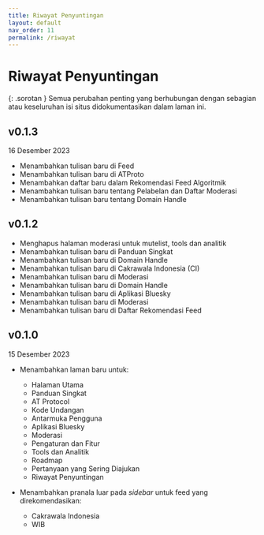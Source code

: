 ```yaml
---
title: Riwayat Penyuntingan
layout: default
nav_order: 11
permalink: /riwayat
---
```


# Riwayat Penyuntingan

{: .sorotan }
Semua perubahan penting yang berhubungan dengan sebagian atau keseluruhan isi situs didokumentasikan dalam laman ini.

## v0.1.3
16 Desember 2023
* Menambahkan tulisan baru di Feed
* Menambahkan tulisan baru di ATProto
* Menambahkan daftar baru dalam Rekomendasi Feed Algoritmik
* Menambahkan tulisan baru tentang Pelabelan dan Daftar Moderasi
* Menambahkan tulisan baru tentang Domain Handle

## v0.1.2
* Menghapus halaman moderasi untuk mutelist, tools dan analitik
* Menambahkan tulisan baru di Panduan Singkat
* Menambahkan tulisan baru di Domain Handle
* Menambahkan tulisan baru di Cakrawala Indonesia (CI)
* Menambahkan tulisan baru di Moderasi
* Menambahkan tulisan baru di Domain Handle
* Menambahkan tulisan baru di Aplikasi Bluesky
* Menambahkan tulisan baru di Moderasi
* Menambahkan tulisan baru di Daftar Rekomendasi Feed

## v0.1.0
15 Desember 2023

* Menambahkan laman baru untuk:
    * Halaman Utama
    * Panduan Singkat
    * AT Protocol
    * Kode Undangan
    * Antarmuka Pengguna
    * Aplikasi Bluesky
    * Moderasi
    * Pengaturan dan Fitur
    * Tools dan Analitik
    * Roadmap
    * Pertanyaan yang Sering Diajukan
    * Riwayat Penyuntingan

* Menambahkan pranala luar pada *sidebar* untuk feed yang direkomendasikan:
    * Cakrawala Indonesia
    * WIB
